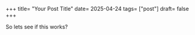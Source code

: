 +++
title= "Your Post Title"
date= 2025-04-24
tags= ["post"]
draft= false
+++

So lets see if this works?